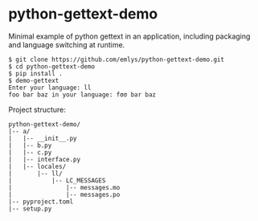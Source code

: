 # python-gettext-demo
Minimal example of python gettext in an application, including packaging and language switching at runtime.

```
$ git clone https://github.com/emlys/python-gettext-demo.git
$ cd python-gettext-demo
$ pip install .
$ demo-gettext
Enter your language: ll
foo bar baz in your language: fσσ bar baz
```

Project structure:
```
python-gettext-demo/
|-- a/
|   |-- __init__.py
|   |-- b.py
|   |-- c.py
|   |-- interface.py
|   |-- locales/
|       |-- ll/
|           |-- LC_MESSAGES
|               |-- messages.mo
|               |-- messages.po
|-- pyproject.toml
|-- setup.py
```
